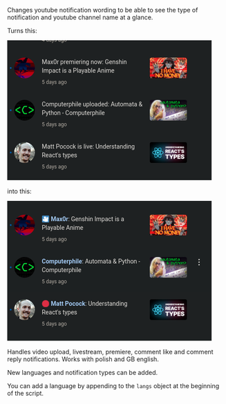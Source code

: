 Changes youtube notification wording to be able to see the type of notification and youtube channel name at a glance.

Turns this:

![screenshot of default youtube notifications](before.png) 

into this:

![screenshot of youtube notifications with this script, shorter wording](after.png) 

Handles video upload, livestream, premiere, comment like and comment reply notifications.
Works with polish and GB english.

New languages and notification types can be added.

You can add a language by appending to the `langs` object at the beginning of the script.
